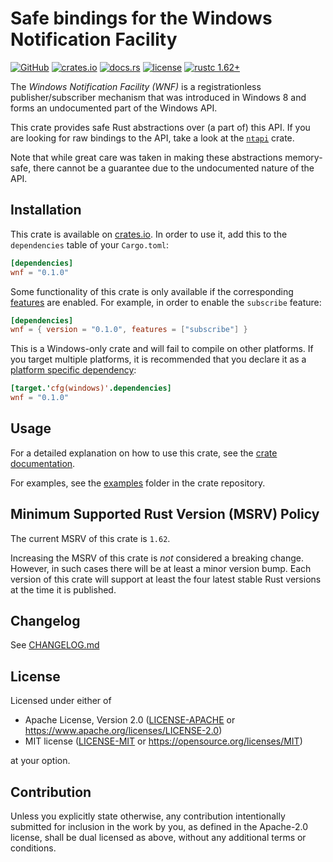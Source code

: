 # Safe bindings for the Windows Notification Facility

[![GitHub](https://img.shields.io/badge/GitHub-informational?logo=GitHub&labelColor=555555)](https://github.com/matthias-stemmler/wnf)
[![crates.io](https://img.shields.io/crates/v/wnf.svg)](https://crates.io/crates/wnf)
[![docs.rs](https://img.shields.io/docsrs/wnf)](https://docs.rs/wnf/latest/wnf/)
[![license](https://img.shields.io/crates/l/wnf.svg)](https://github.com/matthias-stemmler/wnf/blob/main/LICENSE-APACHE)
[![rustc 1.62+](https://img.shields.io/badge/rustc-1.62+-lightgrey.svg)](https://blog.rust-lang.org/2022/06/30/Rust-1.62.0.html)

The _Windows Notification Facility (WNF)_ is a registrationless publisher/subscriber mechanism that was introduced in
Windows 8 and forms an undocumented part of the Windows API.

This crate provides safe Rust abstractions over (a part of) this API. If you are looking for raw bindings to the API,
take a look at the [`ntapi`](https://docs.rs/ntapi/latest/ntapi/) crate.

Note that while great care was taken in making these abstractions memory-safe, there cannot be a guarantee due to the
undocumented nature of the API.

## Installation

This crate is available on [crates.io](https://crates.io/crates/wnf). In order to use it, add this to the `dependencies`
table of your `Cargo.toml`:

```toml
[dependencies]
wnf = "0.1.0"
```

Some functionality of this crate is only available if the corresponding
[features](https://doc.rust-lang.org/cargo/reference/features.html) are enabled. For example, in order to enable the
`subscribe` feature:

```toml
[dependencies]
wnf = { version = "0.1.0", features = ["subscribe"] }
```

This is a Windows-only crate and will fail to compile on other platforms. If you target multiple platforms, it is
recommended that you declare it as a
[platform specific dependency](https://doc.rust-lang.org/cargo/reference/specifying-dependencies.html#platform-specific-dependencies):

```toml
[target.'cfg(windows)'.dependencies]
wnf = "0.1.0"
```

## Usage

For a detailed explanation on how to use this crate, see the [crate documentation][docs].

For examples, see the [examples] folder in the crate repository.

## Minimum Supported Rust Version (MSRV) Policy

The current MSRV of this crate is `1.62`.

Increasing the MSRV of this crate is _not_ considered a breaking change.
However, in such cases there will be at least a minor version bump. Each version
of this crate will support at least the four latest stable Rust versions at the
time it is published.

## Changelog

See [CHANGELOG.md](https://github.com/matthias-stemmler/wnf/blob/main/CHANGELOG.md)

## License

Licensed under either of

- Apache License, Version 2.0 ([LICENSE-APACHE](https://github.com/matthias-stemmler/wnf/blob/main/LICENSE-APACHE) or
  https://www.apache.org/licenses/LICENSE-2.0)
- MIT license ([LICENSE-MIT](https://github.com/matthias-stemmler/wnf/blob/main/LICENSE-MIT) or
  https://opensource.org/licenses/MIT)

at your option.

## Contribution

Unless you explicitly state otherwise, any contribution intentionally submitted
for inclusion in the work by you, as defined in the Apache-2.0 license, shall be
dual licensed as above, without any additional terms or conditions.

[examples]: https://github.com/matthias-stemmler/wnf/tree/v0.1.0/examples
[docs]: https://docs.rs/wnf/0.1.0/wnf/